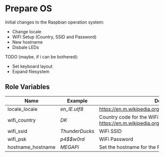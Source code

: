 Prepare OS
=========

Initial changes to the Raspbian operation system:

* Change locale
* WiFI Setup (Country, SSID and Password)
* New hostname
* Disbale LEDs

TODO (maybe, if i can be bothered):

* Set keyboard layout
* Expand filesystem

Role Variables
--------------

| Name              | Example         | Description |
| ----------------- |---------------- | ----------- |
| locale_locale     | _en_IE.utf8_    | https://en.m.wikipedia.org/wiki/Locale_(computer_software)
| wifi_country      | _DK_            | Country code for the WiFi settings. https://en.m.wikipedia.org/wiki/ISO_3166-1
| wifi_ssid         | _ThunderDucks_  | WiFi SSID
| wifi_psk          | _p4$$w0rd_      | WiFi Password
| hostname_hostname | _MEGAPi_        | Set the hostname for the Pi